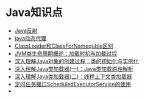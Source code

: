 # Java知识点

* [Java反射](https://github.com/shanyao19940801/BookeNote/blob/master/java/file/Java%E5%8F%8D%E5%B0%84.md)
* [java动态代理]()
* [ClassLoader和ClassForNamequbie区别](https://github.com/shanyao19940801/BookeNote/blob/master/java/file/ClassLoader%E5%92%8CClassForName%E5%8C%BA%E5%88%AB.md)
* [JVM类生命周期概述：加载时机与加载过程](https://blog.csdn.net/justloveyou_/article/details/72466105)
* [深入理解Java对象的创建过程：类的初始化与实例化](https://blog.csdn.net/justloveyou_/article/details/72466416)
* [深入理解Java类加载器(一)：Java类加载原理解析](https://blog.csdn.net/justloveyou_/article/details/72217806)
* [深入理解Java类加载器(二)：线程上下文类加载器](https://blog.csdn.net/justloveyou_/article/details/72231425)
* [定时任务接口ScheduledExecutorService的使用](https://github.com/shanyao19940801/BookeNote/blob/master/java/file/java%E5%AE%9A%E6%97%B6%E4%BB%BB%E5%8A%A1%E6%8E%A5%E5%8F%A3ScheduledExecutorService.md)
* []()